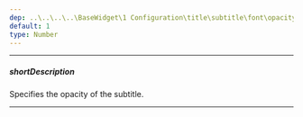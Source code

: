 ```yaml
---
dep: ..\..\..\..\BaseWidget\1 Configuration\title\subtitle\font\opacity.md
default: 1
type: Number
---
```

---
##### shortDescription
Specifies the opacity of the subtitle.

---
